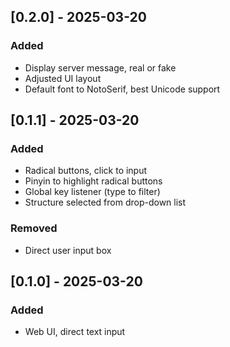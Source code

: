## [0.2.0] - 2025-03-20
### Added
- Display server message, real or fake
- Adjusted UI layout
- Default font to NotoSerif, best Unicode support

## [0.1.1] - 2025-03-20
### Added
- Radical buttons, click to input
- Pinyin to highlight radical buttons
- Global key listener (type to filter)
- Structure selected from drop-down list

### Removed
- Direct user input box

## [0.1.0] - 2025-03-20
### Added
- Web UI, direct text input

